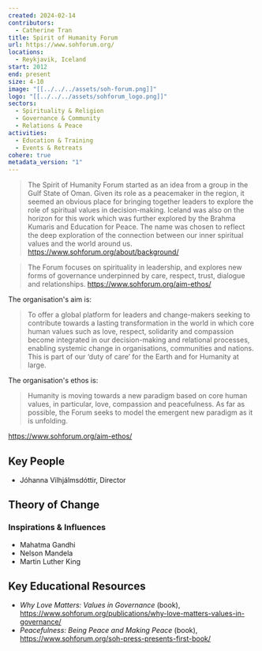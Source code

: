 ```yaml
---
created: 2024-02-14
contributors:
  - Catherine Tran
title: Spirit of Humanity Forum
url: https://www.sohforum.org/
locations:
  - Reykjavik, Iceland
start: 2012
end: present
size: 4-10
image: "[[../../../assets/soh-forum.png]]"
logo: "[[../../../assets/sohforum_logo.png]]"
sectors:
  - Spirituality & Religion
  - Governance & Community
  - Relations & Peace
activities:
  - Education & Training
  - Events & Retreats
cohere: true
metadata_version: "1"
---
```

>The Spirit of Humanity Forum started as an idea from a group in the Gulf State of Oman. Given its role as a peacemaker in the region, it seemed an obvious place for bringing together leaders to explore the role of spiritual values in decision-making. Iceland was also on the horizon for this work which was further explored by the Brahma Kumaris and Education for Peace. The name was chosen to reflect the deep exploration of the connection between our inner spiritual values and the world around us.
https://www.sohforum.org/about/background/

>The Forum focuses on spirituality in leadership, and explores new forms of governance underpinned by care, respect, trust, dialogue and relationships.
https://www.sohforum.org/aim-ethos/

The organisation's aim is:

>To offer a global platform for leaders and change-makers seeking to contribute towards a lasting transformation in the world in which core human values such as love, respect, solidarity and compassion become integrated in our decision-making and relational processes, enabling systemic change in organisations, communities and nations. This is part of our ‘duty of care’ for the Earth and for Humanity at large.

The organisation's ethos is:

>Humanity is moving towards a new paradigm based on core human values, in particular, love, compassion and peacefulness. As far as possible, the Forum seeks to model the emergent new paradigm as it is unfolding.

https://www.sohforum.org/aim-ethos/

## Key People

- Jóhanna Vilhjálmsdóttir, Director

## Theory of Change

### Inspirations & Influences

- Mahatma Gandhi
- Nelson Mandela
- Martin Luther King

## Key Educational Resources

- *Why Love Matters: Values in Governance* (book), https://www.sohforum.org/publications/why-love-matters-values-in-governance/
- *Peacefulness: Being Peace and Making Peace* (book), https://www.sohforum.org/soh-press-presents-first-book/












